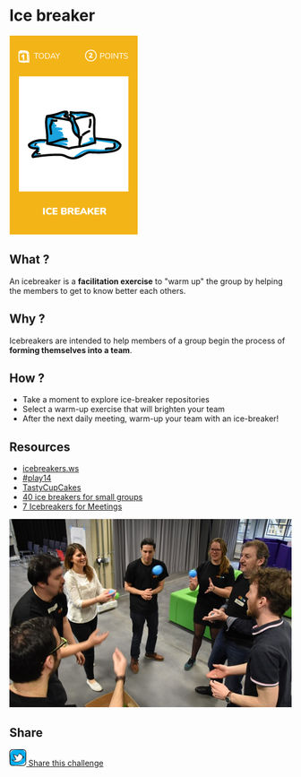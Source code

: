 # Ice breaker
![Ice breaker](images/ice-breaker.png)  

## What ?
An icebreaker is a **facilitation exercise** to "warm up" the group by helping the members to get to know better each others.

## Why ?
Icebreakers are intended to help members of a group begin the process of **forming themselves into a team**.  

## How ?
* Take a moment to explore ice-breaker repositories
* Select a warm-up exercise that will brighten your team
* After the next daily meeting, warm-up your team with an ice-breaker!

## Resources
* [icebreakers.ws](https://www.icebreakers.ws/)
* [#play14](http://play14.org/games/)
* [TastyCupCakes](http://tastycupcakes.org/)
* [40 ice breakers for small groups](https://insight.typepad.co.uk/40_icebreakers_for_small_groups.pdf)
* [7 Icebreakers for Meetings](https://funattic.com/icebreakers-for-meetings.htm)

![Ice breaker](images/ice-breaker1.jpg)

## Share
![Share](../images/twitter.png)[ Share this challenge](https://twitter.com/home?status=I%20have%20just%20completed%20the%20Ice%20breaker%20%23craft_challenges%20from%20%40agilepartner%20http://tiny.cc/p7v5vy)